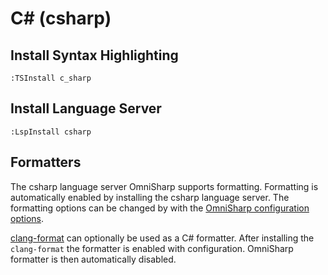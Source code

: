 # C# (csharp)

## Install Syntax Highlighting

```vim
:TSInstall c_sharp
```

## Install Language Server

```vim
:LspInstall csharp
```

## Formatters

The csharp language server OmniSharp supports formatting. Formatting is automatically enabled by installing the csharp language server. The formatting options can be changed by with the [OmniSharp configuration options](https://github.com/OmniSharp/omnisharp-roslyn/wiki/Configuration-Options).

[clang-format](https://www.electronjs.org/docs/development/clang-format) can optionally be used as a C# formatter. After installing the `clang-format` the formatter is enabled with configuration. OmniSharp formatter is then automatically disabled.
